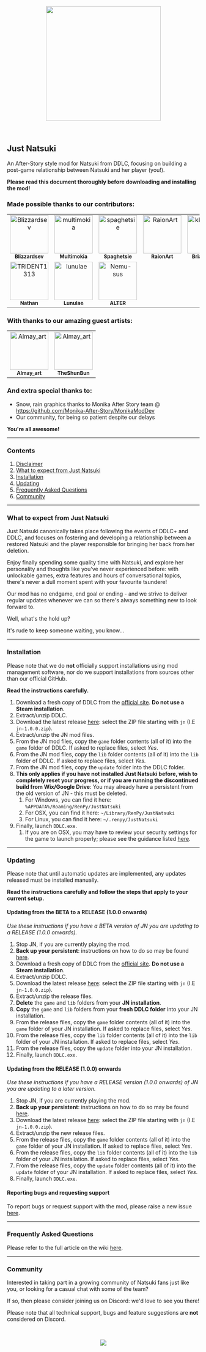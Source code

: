 <p align="center">
    <img src="https://justnatsuki.club/img/logos/jn_1-0-0_logo.png" height="300"/>
</p>
<br>

## Just Natsuki

An After-Story style mod for Natsuki from DDLC, focusing on building a post-game relationship between Natsuki and her player (you!).

**Please read this document thoroughly before downloading and installing the mod!**

### Made possible thanks to our contributors:
<!-- readme: contributors -start -->
<table>
<tr>
    <td align="center">
        <a href="https://github.com/Blizzardsev">
            <img src="https://avatars.githubusercontent.com/u/57731669?v=4" width="100;" alt="Blizzardsev"/>
            <br />
            <sub><b>Blizzardsev</b></sub>
        </a>
    </td>
    <td align="center">
        <a href="https://github.com/multimokia">
            <img src="https://avatars.githubusercontent.com/u/22531674?v=4" width="100;" alt="multimokia"/>
            <br />
            <sub><b>Multimokia</b></sub>
        </a>
    </td>
    <td align="center">
        <a href="https://github.com/spaghetsie">
            <img src="https://avatars.githubusercontent.com/u/64098288?v=4" width="100;" alt="spaghetsie"/>
            <br />
            <sub><b>Spaghetsie</b></sub>
        </a>
    </td>
    <td align="center">
        <a href="https://github.com/RaionArt">
            <img src="https://avatars.githubusercontent.com/u/112613077?v=4" width="100;" alt="RaionArt"/>
            <br />
            <sub><b>RaionArt</b></sub>
        </a>
    </td>
    <td align="center">
        <a href="https://github.com/kkrosie123">
            <img src="https://avatars.githubusercontent.com/u/52429850?v=4" width="100;" alt="kkrosie123"/>
            <br />
            <sub><b>Briar Young</b></sub>
        </a>
    </td>
    <td align="center">
        <a href="https://github.com/Edgarmods">
            <img src="https://avatars.githubusercontent.com/u/68255592?v=4" width="100;" alt="Edgarmods"/>
            <br />
            <sub><b>Edgarmods</b></sub>
        </a>
    </td></tr>
<tr>
    <td align="center">
        <a href="https://github.com/TRIDENT1313">
            <img src="https://avatars.githubusercontent.com/u/86646365?v=4" width="100;" alt="TRIDENT1313"/>
            <br />
            <sub><b>Nathan</b></sub>
        </a>
    </td>
    <td align="center">
        <a href="https://github.com/lunulae">
            <img src="https://avatars.githubusercontent.com/u/45501964?v=4" width="100;" alt="lunulae"/>
            <br />
            <sub><b>Lunulae</b></sub>
        </a>
    </td>
    <td align="center">
        <a href="https://github.com/Nemu-sus">
            <img src="https://avatars.githubusercontent.com/u/43480604?v=4" width="100;" alt="Nemu-sus"/>
            <br />
            <sub><b>ALTER</b></sub>
        </a>
    </td></tr>
</table>
<!-- readme: contributors -end -->

### With thanks to our amazing guest artists:
<table>
    <tr>
        <td align="center">
            <a href="https://twitter.com/art_almay">
                <img src="https://justnatsuki.club/img/portraits/almay.jpg" width="100;" alt="Almay_art"/>
                <br />
                <sub><b>Almay_art</b></sub>
            </a>
        </td>
        <td align="center">
            <a href="https://twitter.com/TheShunBun">
                <img src="https://justnatsuki.club/img/portraits/shunbun.png" width="100;" alt="Almay_art"/>
                <br />
                <sub><b>TheShunBun</b></sub>
            </a>
        </td>
    </tr>
</table>  

### And extra special thanks to:
- Snow, rain graphics thanks to Monika After Story team @ https://github.com/Monika-After-Story/MonikaModDev
- Our community, for being so patient despite our delays

**You're all awesome!**

---

### Contents

1. [Disclaimer](#disclaimer)
2. [What to expect from Just Natsuki](#what-to-expect-from-just-natsuki)
3. [Installation](#installation)
4. [Updating](#updating)
4. [Frequently Asked Questions](#frequently-asked-questions)
5. [Community](#community)

---

### What to expect from Just Natsuki

Just Natsuki canonically takes place following the events of DDLC+ and DDLC, and focuses on fostering and developing a relationship between a restored Natsuki and the player responsible for bringing her back from her deletion.

Enjoy finally spending some quality time with Natsuki, and explore her personality and thoughts like you've never experienced before: with unlockable games, extra features and hours of conversational topics, there's never a dull moment spent with your favourite tsundere!

Our mod has no endgame, end goal or ending - and we strive to deliver regular updates whenever we can so there's always something new to look forward to.

Well, what's the hold up?

It's rude to keep someone waiting, you know...

---

### Installation

Please note that we do **not** officially support installations using mod management software, nor do we support installations from sources other than our official GitHub.

**Read the instructions carefully.**

1. Download a fresh copy of DDLC from the [official site](https://ddlc.moe). **Do not use a Steam installation**.
2. Extract/unzip DDLC.
3. Download the latest release [here](https://github.com/Just-Natsuki-Team/NatsukiModDev/releases): select the ZIP file starting with `jn` (I.E `jn-1.0.0.zip`).
4. Extract/unzip the JN mod files.
5. From the JN mod files, copy the `game` folder contents (all of it) into the `game` folder of DDLC. If asked to replace files, select _Yes_.
6. From the JN mod files, copy the `lib` folder contents (all of it) into the `lib` folder of DDLC. If asked to replace files, select _Yes_.
7. From the JN mod files, copy the `update` folder into the DDLC folder.
8. **This only applies if you have not installed Just Natsuki before, wish to completely reset your progress, or if you are running the discontinued build from Wix/Google Drive**: You may already have a persistent from the old version of JN - this must be deleted.
    1. For Windows, you can find it here: `%APPDATA%/Roaming/RenPy/JustNatsuki`
    2. For OSX, you can find it here: `~/Library/RenPy/JustNatsuki`
    3. For Linux, you can find it here: `~/.renpy/JustNatsuki`
9. Finally, launch `DDLC.exe`.
    1. If you are on OSX, you may have to review your security settings for the game to launch properly; please see the guidance listed [here](https://github.com/Just-Natsuki-Team/NatsukiModDev/issues/221).

---

### Updating

Please note that until automatic updates are implemented, any updates released must be installed manually.

**Read the instructions carefully and follow the steps that apply to your current setup.**

#### Updating from the BETA to a RELEASE (1.0.0 onwards)

*Use these instructions if you have a BETA version of JN you are updating to a RELEASE (1.0.0 onwards).*

1. Stop JN, if you are currently playing the mod.
2. **Back up your persistent**: instructions on how to do so may be found [here](https://github.com/Just-Natsuki-Team/NatsukiModDev/wiki/04:-FAQ#can-i-back-up-my-save-data--how-do-i-find-my-persistent).
3. Download a fresh copy of DDLC from the [official site](https://ddlc.moe). **Do not use a Steam installation**.
4. Extract/unzip DDLC.
5. Download the latest release [here](https://github.com/Just-Natsuki-Team/NatsukiModDev/releases): select the ZIP file starting with `jn` (I.E `jn-1.0.0.zip`).
6. Extract/unzip the release files.
7. **Delete** the `game` and `lib` folders from your **JN installation**.
8. **Copy** the `game` and `lib` folders from your **fresh DDLC folder** into your JN installation.
9. From the release files, copy the `game` folder contents (all of it) into the `game` folder of your JN installation. If asked to replace files, select _Yes_.
10. From the release files, copy the `lib` folder contents (all of it) into the `lib` folder of your JN installation. If asked to replace files, select _Yes_.
11. From the release files, copy the `update` folder into your JN installation.
12. Finally, launch `DDLC.exe`.

#### Updating from the RELEASE (1.0.0) onwards

*Use these instructions if you have a RELEASE version (1.0.0 onwards) of JN you are updating to a later version.*

1. Stop JN, if you are currently playing the mod.
2. **Back up your persistent**: instructions on how to do so may be found [here](https://github.com/Just-Natsuki-Team/NatsukiModDev/wiki/04:-FAQ#can-i-back-up-my-save-data--how-do-i-find-my-persistent).
3. Download the latest release [here](https://github.com/Just-Natsuki-Team/NatsukiModDev/releases): select the ZIP file starting with `jn` (I.E `jn-1.0.0.zip`).
4. Extract/unzip the new release files.
5. From the release files, copy the `game` folder contents (all of it) into the `game` folder of your JN installation. If asked to replace files, select _Yes_.
6. From the release files, copy the `lib` folder contents (all of it) into the `lib` folder of your JN installation. If asked to replace files, select _Yes_.
7. From the release files, copy the `update` folder contents (all of it) into the `update` folder of your JN installation. If asked to replace files, select _Yes_.
8. Finally, launch `DDLC.exe`.

#### Reporting bugs and requesting support

To report bugs or request support with the mod, please raise a new issue [here](https://github.com/Just-Natsuki-Team/NatsukiModDev/issues/new/choose).

---

### Frequently Asked Questions

Please refer to the full article on the wiki [here](https://github.com/Just-Natsuki-Team/NatsukiModDev/wiki/04:-FAQ).

---

### Community

Interested in taking part in a growing community of Natsuki fans just like you, or looking for a casual chat with some of the team?

If so, then please consider joining us on Discord: we'd love to see you there!

Please note that all technical support, bugs and feature suggestions are **not** considered on Discord.

<br>
<p align="center">
    <a href="https://discord.gg/sFxdsCBh94">
        <img src="https://discordapp.com/api/guilds/930206430148063242/widget.png?style=banner4"/>
    </a>
</p>
